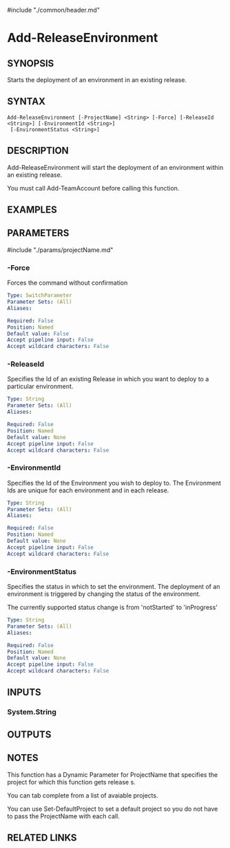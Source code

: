 #include "./common/header.md"

# Add-ReleaseEnvironment

## SYNOPSIS
Starts the deployment of an environment in an existing release.

## SYNTAX

```
Add-ReleaseEnvironment [-ProjectName] <String> [-Force] [-ReleaseId <String>] [-EnvironmentId <String>]
 [-EnvironmentStatus <String>]
```

## DESCRIPTION
Add-ReleaseEnvironment will start the deployment of an environment
within an existing release.

You must call Add-TeamAccount before calling this function.

## EXAMPLES

## PARAMETERS

#include "./params/projectName.md"

### -Force
Forces the command without confirmation

```yaml
Type: SwitchParameter
Parameter Sets: (All)
Aliases: 

Required: False
Position: Named
Default value: False
Accept pipeline input: False
Accept wildcard characters: False
```

### -ReleaseId
Specifies the Id of an existing Release in which you want to deploy
to a particular environment.

```yaml
Type: String
Parameter Sets: (All)
Aliases: 

Required: False
Position: Named
Default value: None
Accept pipeline input: False
Accept wildcard characters: False
```

### -EnvironmentId
Specifies the Id of the Environment you wish to deploy to.
The Environment Ids are unique for each environment and in each release.

```yaml
Type: String
Parameter Sets: (All)
Aliases: 

Required: False
Position: Named
Default value: None
Accept pipeline input: False
Accept wildcard characters: False
```

### -EnvironmentStatus
Specifies the status in which to set the environment.
The deployment of an environment is triggered by changing the status of the environment.

The currently supported status change is from 'notStarted' to 'inProgress'

```yaml
Type: String
Parameter Sets: (All)
Aliases: 

Required: False
Position: Named
Default value: None
Accept pipeline input: False
Accept wildcard characters: False
```

## INPUTS

### System.String

## OUTPUTS

## NOTES
This function has a Dynamic Parameter for ProjectName that specifies the
project for which this function gets release s.

You can tab complete from a list of avaiable projects.

You can use Set-DefaultProject to set a default project so you do not have
to pass the ProjectName with each call.

## RELATED LINKS

